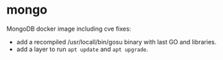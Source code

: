# mongo

MongoDB docker image including cve fixes:
* add a recompiled /usr/locall/bin/gosu binary with last GO and libraries.
* add a layer to run `apt update` and `apt upgrade`.


